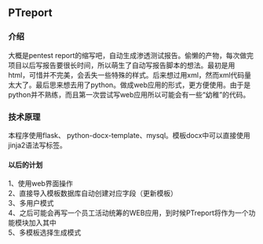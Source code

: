 ## PTreport
### 介绍
大概是pentest report的缩写吧，自动生成渗透测试报告。偷懒的产物，每次做完项目以后写报告要很长时间，所以萌生了自动写报告脚本的想法。最初是用html，可惜并不完美，会丢失一些特殊的样式。后来想过用xml，然而xml代码量太大了。最后思来想去用了python。做成web应用的形式，更方便使用。由于是python并不熟练，而且第一次尝试写web应用所以可能会有一些“幼稚”的代码。

### 技术原理

本程序使用flask、 python-docx-template、mysql。模板docx中可以直接使用jinja2语法写标签。


#### 以后的计划
1、使用web界面操作  
2、直接导入模板数据库自动创建对应字段（更新模板）  
3、多用户模式  
4、之后可能会再写一个员工活动统筹的WEB应用，到时候PTreport将作为一个功能模块加入其中  
5、多模板选择生成模式  





